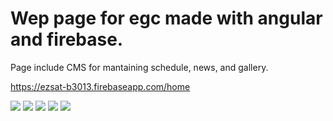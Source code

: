 # Wep page for egc made with angular and firebase.

Page include CMS for mantaining schedule, news, and gallery.

https://ezsat-b3013.firebaseapp.com/home

![](https://i.imgur.com/3qGPivP.png)
![](https://i.imgur.com/KZUXAxy.png)
![](https://i.imgur.com/hP5eXrh.png)
![](https://i.imgur.com/8pLSktr.png)
![](https://i.imgur.com/SfjwU2W.png)
